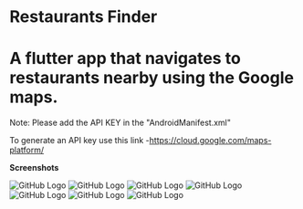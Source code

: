 # Restaurants Finder
A flutter app that navigates to restaurants nearby using the Google maps.
=======

Note: Please add the API KEY in the "AndroidManifest.xml"

To generate an API key use this link -https://cloud.google.com/maps-platform/

**Screenshots**

![GitHub Logo](/lib/ReadmePictures/1.jpg)
![GitHub Logo](/lib/ReadmePictures/2.png)
![GitHub Logo](/lib/ReadmePictures/3.png)
![GitHub Logo](/lib/ReadmePictures/4.png)
![GitHub Logo](/lib/ReadmePictures/5.png)
![GitHub Logo](/lib/ReadmePictures/6.png)
![GitHub Logo](/lib/ReadmePictures/7.png)
